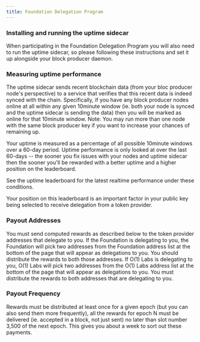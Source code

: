 ```yaml
---
title: Foundation Delegation Program
---
```

### Installing and running the uptime sidecar

When participating in the Foundation Delegation Program you will also need to run the uptime sidecar, so please following these instructions and set it up alongside your block producer daemon.

### Measuring uptime performance

The uptime sidecar sends recent blockchain data (from your bloc producer node's perspective) to a service that verifies that this recent data is indeed synced with the chain. Specifically, if you have any block producer nodes online at all within any given 10minute window (ie. both your node is synced and the uptime sidecar is sending the data) then you will be marked as online for that 10minute window. Note: You may run more than one node with the same block producer key if you want to increase your chances of remaining up.

Your uptime is measured as a percentage of all possible 10minute windows over a 60-day period. Uptime performance is only looked at over the last 60-days -- the sooner you fix issues with your nodes and uptime sidecar then the sooner you'll be rewarded with a better uptime and a higher position on the leaderboard.

See the uptime leaderboard for the latest realtime performance under these conditions.

Your position on this leaderboard is an important factor in your public key being selected to receive delegation from a token provider.

### Payout Addresses

You must send computed rewards as described below to the token provider addresses that delegate to you. If the Foundation is delegating to you, the Foundation will pick two addresses from the Foundation address list at the bottom of the page that will appear as delegations to you. You should distribute the rewards to both those addresses. If O(1) Labs is delegating to you, O(1) Labs will pick two addresses from the O(1) Labs address list at the bottom of the page that will appear as delegations to you. You must distribute the rewards to both addresses that are delegating to you.

### Payout Frequency

Rewards must be distributed at least once for a given epoch (but you can also send them more frequently), all the rewards for epoch N must be delivered (ie. accepted in a block, not just sent) no later than slot number 3,500 of the next epoch. This gives you about a week to sort out these payments.

